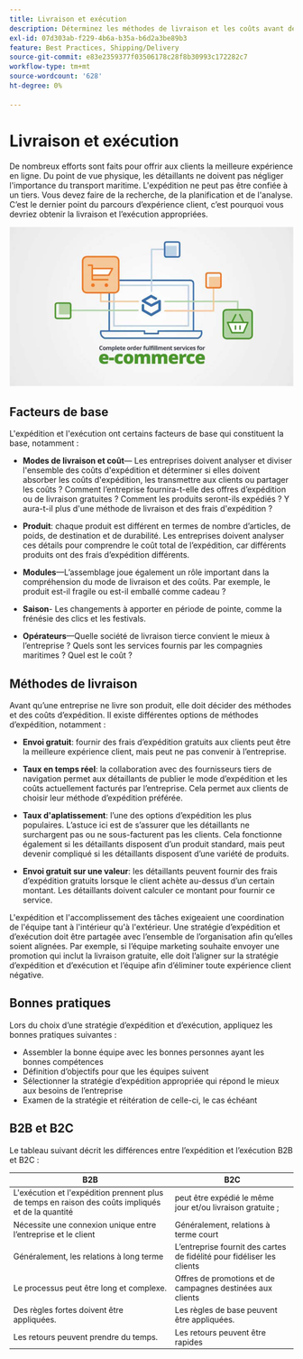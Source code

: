 ```yaml
---
title: Livraison et exécution
description: Déterminez les méthodes de livraison et les coûts avant de terminer votre projet de commerce électronique.
exl-id: 07d303ab-f229-4b6a-b35a-b6d2a3be89b3
feature: Best Practices, Shipping/Delivery
source-git-commit: e83e2359377f03506178c28f8b30993c172282c7
workflow-type: tm+mt
source-wordcount: '628'
ht-degree: 0%

---
```


# Livraison et exécution

De nombreux efforts sont faits pour offrir aux clients la meilleure expérience en ligne. Du point de vue physique, les détaillants ne doivent pas négliger l&#39;importance du transport maritime. L&#39;expédition ne peut pas être confiée à un tiers. Vous devez faire de la recherche, de la planification et de l&#39;analyse. C’est le dernier point du parcours d’expérience client, c’est pourquoi vous devriez obtenir la livraison et l’exécution appropriées.

![Diagramme d’expédition et d’exécution](../../assets/playbooks/shipping-fulfillment.png)

## Facteurs de base

L&#39;expédition et l&#39;exécution ont certains facteurs de base qui constituent la base, notamment :

- **Modes de livraison et coût**— Les entreprises doivent analyser et diviser l&#39;ensemble des coûts d&#39;expédition et déterminer si elles doivent absorber les coûts d&#39;expédition, les transmettre aux clients ou partager les coûts ? Comment l’entreprise fournira-t-elle des offres d’expédition ou de livraison gratuites ? Comment les produits seront-ils expédiés ? Y aura-t-il plus d&#39;une méthode de livraison et des frais d&#39;expédition ?

- **Produit**: chaque produit est différent en termes de nombre d’articles, de poids, de destination et de durabilité. Les entreprises doivent analyser ces détails pour comprendre le coût total de l’expédition, car différents produits ont des frais d’expédition différents.

- **Modules**—L’assemblage joue également un rôle important dans la compréhension du mode de livraison et des coûts. Par exemple, le produit est-il fragile ou est-il emballé comme cadeau ?

- **Saison**- Les changements à apporter en période de pointe, comme la frénésie des clics et les festivals.

- **Opérateurs**—Quelle société de livraison tierce convient le mieux à l’entreprise ? Quels sont les services fournis par les compagnies maritimes ? Quel est le coût ?

## Méthodes de livraison

Avant qu’une entreprise ne livre son produit, elle doit décider des méthodes et des coûts d’expédition. Il existe différentes options de méthodes d’expédition, notamment :

- **Envoi gratuit**: fournir des frais d’expédition gratuits aux clients peut être la meilleure expérience client, mais peut ne pas convenir à l’entreprise.

- **Taux en temps réel**: la collaboration avec des fournisseurs tiers de navigation permet aux détaillants de publier le mode d’expédition et les coûts actuellement facturés par l’entreprise. Cela permet aux clients de choisir leur méthode d’expédition préférée.

- **Taux d&#39;aplatissement**: l’une des options d’expédition les plus populaires. L’astuce ici est de s’assurer que les détaillants ne surchargent pas ou ne sous-facturent pas les clients. Cela fonctionne également si les détaillants disposent d’un produit standard, mais peut devenir compliqué si les détaillants disposent d’une variété de produits.

- **Envoi gratuit sur une valeur**: les détaillants peuvent fournir des frais d’expédition gratuits lorsque le client achète au-dessus d’un certain montant. Les détaillants doivent calculer ce montant pour fournir ce service.

L&#39;expédition et l&#39;accomplissement des tâches exigeaient une coordination de l&#39;équipe tant à l&#39;intérieur qu&#39;à l&#39;extérieur. Une stratégie d’expédition et d’exécution doit être partagée avec l’ensemble de l’organisation afin qu’elles soient alignées. Par exemple, si l’équipe marketing souhaite envoyer une promotion qui inclut la livraison gratuite, elle doit l’aligner sur la stratégie d’expédition et d’exécution et l’équipe afin d’éliminer toute expérience client négative.

## Bonnes pratiques

Lors du choix d’une stratégie d’expédition et d’exécution, appliquez les bonnes pratiques suivantes :

- Assembler la bonne équipe avec les bonnes personnes ayant les bonnes compétences
- Définition d’objectifs pour que les équipes suivent
- Sélectionner la stratégie d’expédition appropriée qui répond le mieux aux besoins de l’entreprise
- Examen de la stratégie et réitération de celle-ci, le cas échéant

## B2B et B2C

Le tableau suivant décrit les différences entre l’expédition et l’exécution B2B et B2C :

| B2B | B2C |
|----------------------------------------------------------------------------------------------|------------------------------------------------------|
| L&#39;exécution et l&#39;expédition prennent plus de temps en raison des coûts impliqués et de la quantité | peut être expédié le même jour et/ou livraison gratuite ; |
| Nécessite une connexion unique entre l’entreprise et le client | Généralement, relations à terme court |
| Généralement, les relations à long terme | L’entreprise fournit des cartes de fidélité pour fidéliser les clients |
| Le processus peut être long et complexe. | Offres de promotions et de campagnes destinées aux clients |
| Des règles fortes doivent être appliquées. | Les règles de base peuvent être appliquées. |
| Les retours peuvent prendre du temps. | Les retours peuvent être rapides |
